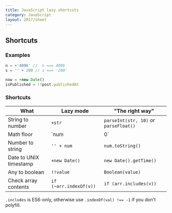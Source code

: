 ```yaml
---
title: JavaScript lazy shortcuts
category: JavaScript
layout: 2017/sheet
---
```


## Shortcuts

<!-- {.-left-reference} -->

### Examples

```js
n = +'4096' //  n === 4096
s = '' + 200 // s === '200'
```

```js
now = +new Date()
isPublished = !!post.publishedAt
```

### Shortcuts

| What                   | Lazy mode              | "The right way"                         |
| ---------------------- | ---------------------- | --------------------------------------- |
| String to number       | `+str`                 | `parseInt(str, 10)` _or_ `parseFloat()` |
| Math floor             | `num | 0`              | `Math.floor(num)`                       |
| Number to string       | `'' + num`             | `num.toString()`                        |
| Date to UNIX timestamp | `+new Date()`          | `new Date().getTime()`                  |
| Any to boolean         | `!!value`              | `Boolean(value)`                        |
| Check array contents   | `if (~arr.indexOf(v))` | `if (arr.includes(v))`                  |

<!-- {.-left-align.-headers} -->

`.includes` is ES6-only, otherwise use `.indexOf(val) !== -1` if you don't polyfill.
